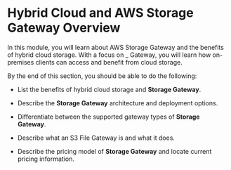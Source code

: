 # Hybrid Cloud and AWS Storage Gateway Overview

In this module, you will learn about AWS Storage Gateway and the benefits of hybrid cloud storage. With a focus on _ Gateway, you will learn how on-premises clients can access and benefit from cloud storage.

By the end of this section, you should be able to do the following:

* List the benefits of hybrid cloud storage and **Storage Gateway**.

* Describe the **Storage Gateway** architecture and deployment options.

* Differentiate between the supported gateway types of **Storage Gateway**.

* Describe what an S3 File Gateway is and what it does.

* Describe the pricing model of **Storage Gateway** and locate current pricing information.
